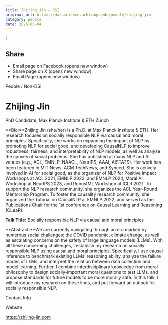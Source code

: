 ```yaml
---
title: Zhijing Jin – DSI
original_url: https://datascience.uchicago.edu/people/zhijing-jin
category: people
date: 2025-05-04
---
```


<!-- Table-like structure detected -->

!

## Share

* Email page on Facebook (opens new window)
* Share page on X (opens new window)
* Email Page (opens new window)

<!-- Table-like structure detected -->

People / Non-DSI

# Zhijing Jin

PhD Candidate, Max Planck Institute & ETH Zürich

**Bio:**Zhijing Jin (she/her) is a Ph.D. at Max Planck Institute & ETH. Her research focuses on socially responsible NLP via causal and moral principles. Specifically, she works on expanding the impact of NLP by promoting NLP for social good, and developing CausalNLP to improve robustness, fairness, and interpretability of NLP models, as well as analyze the causes of social problems. She has published at many NLP and AI venues (e.g., ACL, EMNLP, NAACL, NeurIPS, AAAI, AISTATS). Her work has been featured in MIT News, ACM TechNews, and Synced. She is actively involved in AI for social good, as the organizer of NLP for Positive Impact Workshops at ACL 2021, EMNLP 2022, and EMNLP 2024, Moral AI Workshop at NeurIPS 2023, and RobustML Workshop at ICLR 2021. To support the NLP research community, she organizes the ACL Year-Round Mentorship Program. To foster the causality research community, she organized the Tutorial on CausalNLP at EMNLP 2022, and served as the Publications Chair for the 1st conference on Causal Learning and Reasoning (CLeaR).

**Talk Title:** Socially responsible NLP via causal and moral principles

**Abstract:**We are currently navigating through an era marked by numerous social challenges: the COVID pandemic, climate change, as well as escalating concerns on the safety of large language models (LLMs). With all these concerning challenges, I establish my research on socially responsible NLP using causal and moral principles. Specifically, I use causal inference to benchmark existing LLMs’ reasoning ability, analyze the failure modes of LLMs, and interpret the relation between data collection and model learning. Further, I combine interdisciplinary knowledge from moral philosophy to design socially-important moral questions to test LLMs, and propose standards for future models to be more morally safe. In this talk, I will introduce my research on these lines, and put forward an outlook for socially responsible NLP.

Contact Info

Website

<https://zhijing-jin.com>